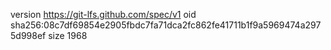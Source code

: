 version https://git-lfs.github.com/spec/v1
oid sha256:08c7df69854e2905fbdc7fa71dca2fc862fe41711b1f9a5969474a2975d998ef
size 1968

